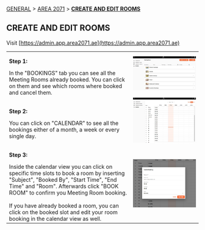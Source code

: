[GENERAL](GENERAL/README.md) > [AREA 2071](AREA/README.md) > **[CREATE AND EDIT ROOMS](AREA/createandeditrooms.md)**

## CREATE AND EDIT ROOMS <br>

Visit [https://admin.app.area2071.ae](https://admin.app.area2071.ae)

<table>
  <thead>
  </thead>
  <tbody>
    <tr>
    <td style="text-align: left"><p><b>Step 1:</b></p>In the "BOOKINGS" tab you can see all the Meeting Rooms already booked. You can click on them and see which rooms where booked and cancel them.</td>
    <td style="text-align: center"><img src="createandeditrooms01.JPG" alt="Admin1"></td>
    </tr>
    <tr>
    <td style="text-align: left"><p><b>Step 2:</b></p>You can click on "CALENDAR" to see all the bookings either of a month, a week or every single day.</td>
    <td style="text-align: center"><img src="createandeditrooms02.JPG" alt="Admin2"></td>
    </tr>
    <tr>
    <td style="text-align: left"><p><b>Step 3:</b></p>Inside the calendar view you can click on specific time slots to book a room by inserting "Subject", "Booked By", "Start Time", "End Time" and "Room". Afterwards click "BOOK ROOM" to confirm you Meeting Room booking.<br><br>If you have already booked a room, you can click on the booked slot and edit your room booking in the calendar view as well.</td>
    <td style="text-align: center"><img src="createandeditrooms03.JPG" alt="Admin3"></td>
    </tr>
    </tbody>
</table>
